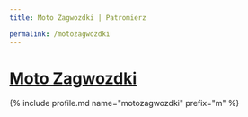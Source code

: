```yaml
---
title: Moto Zagwozdki | Patromierz

permalink: /motozagwozdki
---
```


# [Moto Zagwozdki](https://patronite.pl/motozagwozdki)

{% include profile.md name="motozagwozdki" prefix="m" %}
